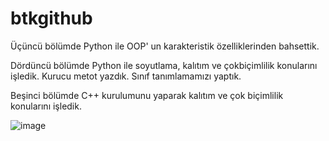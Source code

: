# btkgithub

Üçüncü bölümde Python ile OOP' un karakteristik özelliklerinden bahsettik.

Dördüncü bölümde Python ile soyutlama, kalıtım ve çokbiçimlilik konularını işledik. Kurucu metot yazdık. Sınıf tanımlamamızı yaptık.

Beşinci bölümde C++ kurulumunu yaparak kalıtım ve çok biçimlilik konularını işledik.

![image](https://github.com/user-attachments/assets/38f0073d-62fd-4ddf-ab65-b6dfbb71b1ea)
